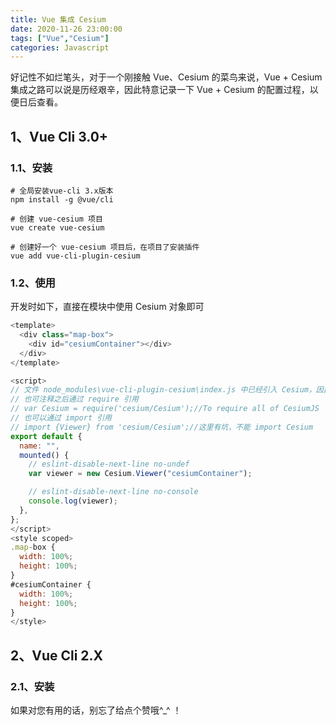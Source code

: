```yaml
---
title: Vue 集成 Cesium
date: 2020-11-26 23:00:00
tags: ["Vue","Cesium"]
categories: Javascript
---
```

好记性不如烂笔头，对于一个刚接触 Vue、Cesium 的菜鸟来说，Vue + Cesium 集成之路可以说是历经艰辛，因此特意记录一下 Vue + Cesium 的配置过程，以便日后查看。
<!--more-->
## 1、Vue Cli 3.0+
### 1.1、安装
```
# 全局安装vue-cli 3.x版本
npm install -g @vue/cli

# 创建 vue-cesium 项目
vue create vue-cesium

# 创建好一个 vue-cesium 项目后，在项目了安装插件
vue add vue-cli-plugin-cesium
```
### 1.2、使用
开发时如下，直接在模块中使用 Cesium 对象即可
```javascript
<template>
  <div class="map-box">
    <div id="cesiumContainer"></div>
  </div>
</template>

<script>
// 文件 node_modules\vue-cli-plugin-cesium\index.js 中已经引入 Cesium，因此无需再次 import
// 也可注释之后通过 require 引用
// var Cesium = require('cesium/Cesium');//To require all of CesiumJS
// 也可以通过 import 引用
// import {Viewer} from 'cesium/Cesium';//这里有坑，不能 import Cesium
export default {
  name: "",
  mounted() {
    // eslint-disable-next-line no-undef
    var viewer = new Cesium.Viewer("cesiumContainer");

    // eslint-disable-next-line no-console
    console.log(viewer);
  },
};
</script> 
<style scoped>
.map-box {
  width: 100%;
  height: 100%;
}
#cesiumContainer {
  width: 100%;
  height: 100%;
}
</style>
```
## 2、Vue Cli 2.X
### 2.1、安装

如果对您有用的话，别忘了给点个赞哦^_^ ！